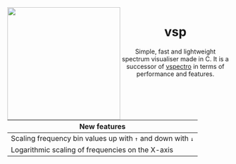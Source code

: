 <img align=left height=256 src='https://i.imgur.com/ouAMP2B.png'/>
<h1 align=center>vsp</h1>
<p align=center>
  Simple, fast and lightweight spectrum visualiser made in C.
  It is a successor of <a href="https://github.com/tripulse/vspectro">vspectro</a>
  in terms of performance and features.
</p>

<br/>
<br/>
<br/>

<table>
<thead>
  <tr><th>New features</th></tr>
</thead>
<tbody>
  <tr><td>Scaling frequency bin values up with <kbd>↑</kbd> and down with <kbd>↓</kbd></td></tr>
  <tr><td>Logarithmic scaling of frequencies on the X-axis</td></tr>
</tbody>
</table>

